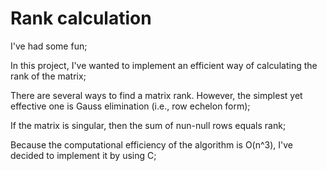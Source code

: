 # Rank calculation 

I've had some fun;

In this project, I've wanted to implement an efficient way of calculating the rank of the matrix;

There are several ways to find a matrix rank. However, the simplest yet effective one is Gauss elimination (i.e., row echelon form); 

If the matrix is singular, then the sum of nun-null rows equals rank;

Because the computational efficiency of the algorithm is O(n^3), I've decided to implement it by using C;
